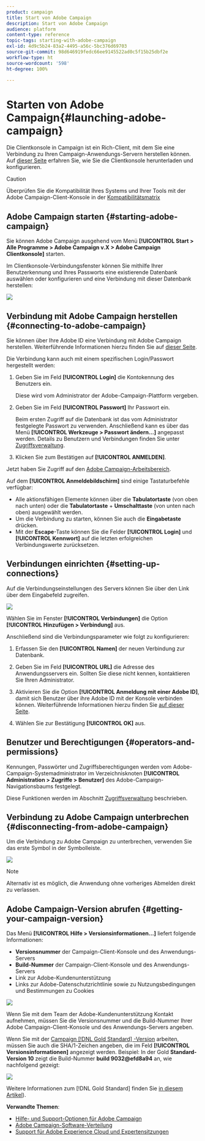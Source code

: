 ```yaml
---
product: campaign
title: Start von Adobe Campaign
description: Start von Adobe Campaign
audience: platform
content-type: reference
topic-tags: starting-with-adobe-campaign
exl-id: 4d9c5b24-83a2-4495-a56c-5bc376d69703
source-git-commit: 98d646919fedc66ee9145522ad0c5f15b25dbf2e
workflow-type: ht
source-wordcount: '598'
ht-degree: 100%

---
```


# Starten von Adobe Campaign{#launching-adobe-campaign}

Die Clientkonsole in Campaign ist ein Rich-Client, mit dem Sie eine Verbindung zu Ihren Campaign-Anwendungs-Servern herstellen können. Auf [dieser Seite](../../installation/using/installing-the-client-console.md) erfahren Sie, wie Sie die Clientkonsole herunterladen und konfigurieren.


>[!CAUTION]
>
>Überprüfen Sie die Kompatibilität Ihres Systems und Ihrer Tools mit der Adobe Campaign-Client-Konsole in der [Kompatibilitätsmatrix](../../rn/using/compatibility-matrix.md#ClientConsoleoperatingsystems)

## Adobe Campaign starten {#starting-adobe-campaign}

Sie können Adobe Campaign ausgehend vom Menü **[!UICONTROL Start > Alle Programme > Adobe Campaign v.X > Adobe Campaign Clientkonsole]** starten.

Im Clientkonsole-Verbindungsfenster können Sie mithilfe Ihrer Benutzerkennung und Ihres Passworts eine existierende Datenbank auswählen oder konfigurieren und eine Verbindung mit dieser Datenbank herstellen:

![](assets/acc-logon.png)

## Verbindung mit Adobe Campaign herstellen {#connecting-to-adobe-campaign}

Sie können über Ihre Adobe ID eine Verbindung mit Adobe Campaign herstellen. Weiterführende Informationen hierzu finden Sie auf [dieser Seite](../../integrations/using/about-adobe-id.md).

Die Verbindung kann auch mit einem spezifischen Login/Passwort hergestellt werden:

1. Geben Sie im Feld **[!UICONTROL Login]** die Kontokennung des Benutzers ein.

   Diese wird vom Administrator der Adobe-Campaign-Plattform vergeben.

1. Geben Sie im Feld **[!UICONTROL Passwort]** Ihr Passwort ein.

   Beim ersten Zugriff auf die Datenbank ist das vom Administrator festgelegte Passwort zu verwenden. Anschließend kann es über das Menü **[!UICONTROL Werkzeuge > Passwort ändern...]** angepasst werden. Details zu Benutzern und Verbindungen finden Sie unter [Zugriffsverwaltung](../../platform/using/access-management.md).

1. Klicken Sie zum Bestätigen auf **[!UICONTROL ANMELDEN]**.<!--You can also press the **Enter** key to launch connection.-->

Jetzt haben Sie Zugriff auf den [Adobe Campaign-Arbeitsbereich](../../platform/using/adobe-campaign-workspace.md).

Auf dem **[!UICONTROL Anmeldebildschirm]** sind einige Tastaturbefehle verfügbar:
* Alle aktionsfähigen Elemente können über die **Tabulatortaste** (von oben nach unten) oder die **Tabulatortaste** + **Umschalttaste** (von unten nach oben) ausgewählt werden.
* Um die Verbindung zu starten, können Sie auch die **Eingabetaste** drücken.
* Mit der **Escape**-Taste können Sie die Felder **[!UICONTROL Login]** und **[!UICONTROL Kennwort]** auf die letzten erfolgreichen Verbindungswerte zurücksetzen.

## Verbindungen einrichten {#setting-up-connections}

Auf die Verbindungseinstellungen des Servers können Sie über den Link über dem Eingabefeld zugreifen.

![](assets/s_ncs_user_connections_management.png)

Wählen Sie im Fenster **[!UICONTROL Verbindungen]** die Option **[!UICONTROL Hinzufügen > Verbindung]** aus.

Anschließend sind die Verbindungsparameter wie folgt zu konfigurieren:

1. Erfassen Sie den **[!UICONTROL Namen]** der neuen Verbindung zur Datenbank.

1. Geben Sie im Feld **[!UICONTROL URL]** die Adresse des Anwendungsservers ein. Sollten Sie diese nicht kennen, kontaktieren Sie Ihren Administrator.

1. Aktivieren Sie die Option **[!UICONTROL Anmeldung mit einer Adobe ID]**, damit sich Benutzer über ihre Adobe ID mit der Konsole verbinden können. Weiterführende Informationen hierzu finden Sie [auf dieser Seite](../../integrations/using/about-adobe-id.md).

1. Wählen Sie zur Bestätigung **[!UICONTROL OK]** aus.

## Benutzer und Berechtigungen {#operators-and-permissions}

Kennungen, Passwörter und Zugriffsberechtigungen werden vom Adobe-Campaign-Systemadministrator im Verzeichnisknoten **[!UICONTROL Administration > Zugriffe > Benutzer]** des Adobe-Campaign-Navigationsbaums festgelegt.

Diese Funktionen werden im Abschnitt [Zugriffsverwaltung](../../platform/using/access-management.md) beschrieben.

## Verbindung zu Adobe Campaign unterbrechen {#disconnecting-from-adobe-campaign}

Um die Verbindung zu Adobe Campaign zu unterbrechen, verwenden Sie das erste Symbol in der Symbolleiste.

![](assets/s_ncs_user_deconnexion.png)

>[!NOTE]
>
>Alternativ ist es möglich, die Anwendung ohne vorheriges Abmelden direkt zu verlassen.

## Adobe Campaign-Version abrufen {#getting-your-campaign-version}

Das Menü **[!UICONTROL Hilfe > Versionsinformationen…]** liefert folgende Informationen:

* **Versionsnummer** der Campaign-Client-Konsole und des Anwendungs-Servers
* **Build-Nummer** der Campaign-Client-Konsole und des Anwendungs-Servers
* Link zur Adobe-Kundenunterstützung
* Links zur Adobe-Datenschutzrichtlinie sowie zu Nutzungsbedingungen und Bestimmungen zu Cookies

![](assets/about-acc.png)

Wenn Sie mit dem Team der Adobe-Kundenunterstützung Kontakt aufnehmen, müssen Sie die Versionsnummer und die Build-Nummer Ihrer Adobe Campaign-Client-Konsole und des Anwendungs-Servers angeben.

Wenn Sie mit der [Campaign  [!DNL Gold Standard] -Version](../../rn/using/gold-standard.md) arbeiten, müssen Sie auch die SHA/1-Zeichen angeben, die im Feld **[!UICONTROL Versionsinformationen]** angezeigt werden. Beispiel: In der Gold **Standard-Version 10** zeigt die Build-Nummer **build 9032@efd8a94** an, wie nachfolgend gezeigt:

![](assets/about-acc-gs.png)

Weitere Informationen zum [!DNL Gold Standard] finden Sie [in diesem Artikel](../../rn/using/gs-overview.md)).

**Verwandte Themen**:

* [Hilfe- und Support-Optionen für Adobe Campaign](../../support.md)
* [Adobe Campaign-Software-Verteilung](https://experience.adobe.com/#/downloads/content/software-distribution/de/campaign.html)
* [Support für Adobe Experience Cloud und Expertensitzungen](https://helpx.adobe.com/de/enterprise/admin-guide.html/enterprise/using/support-for-experience-cloud.ug.html)
